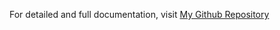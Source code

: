 For detailed and full documentation, visit [My Github Repository](https://github.com/codechamp2006/Calculator)



